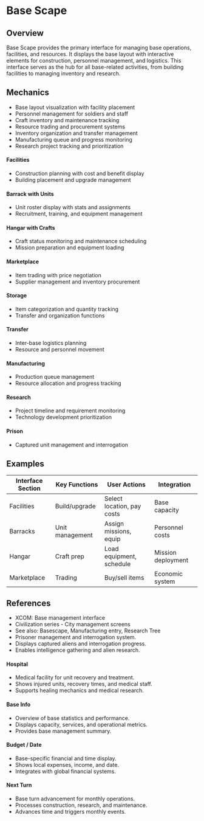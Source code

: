 # Base Scape

## Overview
Base Scape provides the primary interface for managing base operations, facilities, and resources. It displays the base layout with interactive elements for construction, personnel management, and logistics. This interface serves as the hub for all base-related activities, from building facilities to managing inventory and research.

## Mechanics
- Base layout visualization with facility placement
- Personnel management for soldiers and staff
- Craft inventory and maintenance tracking
- Resource trading and procurement systems
- Inventory organization and transfer management
- Manufacturing queue and progress monitoring
- Research project tracking and prioritization

#### Facilities
- Construction planning with cost and benefit display
- Building placement and upgrade management

#### Barrack with Units
- Unit roster display with stats and assignments
- Recruitment, training, and equipment management

#### Hangar with Crafts
- Craft status monitoring and maintenance scheduling
- Mission preparation and equipment loading

#### Marketplace
- Item trading with price negotiation
- Supplier management and inventory procurement

#### Storage
- Item categorization and quantity tracking
- Transfer and organization functions

#### Transfer
- Inter-base logistics planning
- Resource and personnel movement

#### Manufacturing
- Production queue management
- Resource allocation and progress tracking

#### Research
- Project timeline and requirement monitoring
- Technology development prioritization

#### Prison
- Captured unit management and interrogation

## Examples
| Interface Section | Key Functions | User Actions | Integration |
|-------------------|---------------|--------------|-------------|
| Facilities | Build/upgrade | Select location, pay costs | Base capacity |
| Barracks | Unit management | Assign missions, equip | Personnel costs |
| Hangar | Craft prep | Load equipment, schedule | Mission deployment |
| Marketplace | Trading | Buy/sell items | Economic system |

## References
- XCOM: Base management interface
- Civilization series - City management screens
- See also: Basescape, Manufacturing entry, Research Tree
- Prisoner management and interrogation system.
- Displays captured aliens and interrogation progress.
- Enables intelligence gathering and alien research.

#### Hospital
- Medical facility for unit recovery and treatment.
- Shows injured units, recovery times, and medical staff.
- Supports healing mechanics and medical research.

#### Base Info
- Overview of base statistics and performance.
- Displays capacity, services, and operational metrics.
- Provides base management summary.

#### Budget / Date
- Base-specific financial and time display.
- Shows local expenses, income, and date.
- Integrates with global financial systems.

#### Next Turn
- Base turn advancement for monthly operations.
- Processes construction, research, and maintenance.
- Advances time and triggers monthly events.
